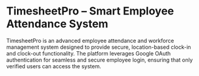 # TimesheetPro – Smart Employee Attendance System
TimesheetPro is an advanced employee attendance and workforce management system designed to provide secure, location-based clock-in and clock-out functionality. The platform leverages Google OAuth authentication for seamless and secure employee login, ensuring that only verified users can access the system.
